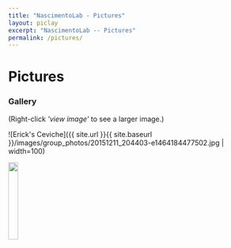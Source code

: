 ```yaml
---
title: "NascimentoLab - Pictures"
layout: piclay
excerpt: "NascimentoLab -- Pictures"
permalink: /pictures/
---
```


# Pictures


### Gallery
(Right-click *'view image'* to see a larger image.)

![Erick's Ceviche]({{ site.url }}{{ site.baseurl }}/images/group_photos/20151211_204403-e1464184477502.jpg | width=100)

<img src="{{ site.url }}{{ site.baseurl }/images/group_photos/20151211_204403-e1464184477502.jpg" width="20%">




